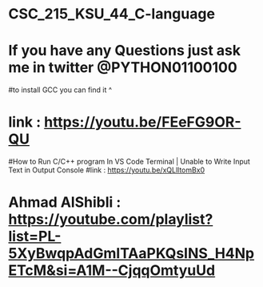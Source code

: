 # CSC_215_KSU_44_C-language
# If you have any Questions just ask me in twitter @PYTHON01100100 
#to install GCC you can find it ^
# link : https://youtu.be/FEeFG9OR-QU
#How to Run C/C++ program In VS Code Terminal | Unable to Write Input Text in Output Console
#link : https://youtu.be/xQLlltomBx0

# Ahmad AlShibli : https://youtube.com/playlist?list=PL-5XyBwqpAdGmlTAaPKQsINS_H4NpETcM&si=A1M--CjqqOmtyuUd
